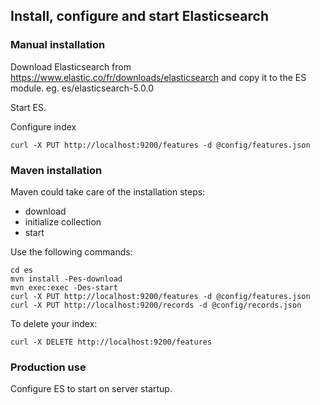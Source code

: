 ## Install, configure and start Elasticsearch

### Manual installation

Download Elasticsearch from https://www.elastic.co/fr/downloads/elasticsearch
and copy it to the ES module. eg. es/elasticsearch-5.0.0

Start ES.

Configure index
```
curl -X PUT http://localhost:9200/features -d @config/features.json
```

### Maven installation

Maven could take care of the installation steps:
* download
* initialize collection
* start

Use the following commands:

```
cd es
mvn install -Pes-download
mvn exec:exec -Des-start
curl -X PUT http://localhost:9200/features -d @config/features.json
curl -X PUT http://localhost:9200/records -d @config/records.json
```

To delete your index:

```
curl -X DELETE http://localhost:9200/features
```



### Production use

Configure ES to start on server startup.

